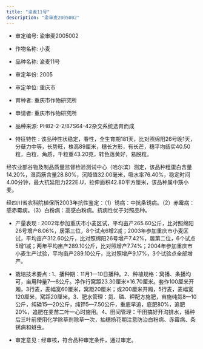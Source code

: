 ```yaml
---
title: "渝麦11号"
description: "渝审麦2005002"
---
```

* 审定编号:  渝审麦2005002

*  作物名称:  小麦

*  品种名称:  渝麦11号

*  审定年份:  2005

*  审定单位:  重庆市

* 育种者:  重庆市作物研究所

*  申请者:  重庆市作物研究所

*  品种来源:  PH82-2-2/87S64-42杂交系统选育而成 

*  特征特性 : 
该品种性状稳定，春性，全生育期181天，比对照绵阳26号晚1天，分蘖力中等，长势旺，株高89厘米，穗长方形，有长芒，穗平均结实40.50粒，白粒，角质，千粒重43.20克，转色落黄好，易脱粒。 
经农业部谷物及制品质量监督检验测试中心（哈尔滨）测定，该品种粗蛋白含量14.20%，湿面筋含量28.80%，沉降值32.00毫米，吸水率76.40%，稳定时间4.00分钟，最大抗延阻力222E.U，拉伸面积42.80平方厘米，该品种属中筋小麦。
经四川省农科院植保所2003年抗性鉴定：（1）锈病：中抗条锈病。（2）赤霉病：感赤霉病。（3）白粉病：高感白粉病。抗病性优于对照品种。

 
*  产量表现 : 
2002年参加重庆市小麦区试，平均亩产265.60公斤，比对照绵阳26号增产8.06%，居第三位，8个试点6增2减；2003年参加重庆市小麦区试，平均亩产312.60公斤，比对照绵阳26号增产7.42%，居第二位，6个试点5增1减；两年平均亩产289.10公斤，比对照增产7.74%；2004年参加重庆市小麦生产试验，平均亩产289.10公斤，比对照增产9.17%，3个试验点全部增产。

*  栽培技术要点 : 
1、播种期：11月1—10日播种。2、种植规格：窝播、条播均可，亩用种量7—8公斤。净作行窝距23.30厘米×16.70厘米。套作100厘米开厢，3行麦，麦幅宽60厘米，窝距20厘米；或200厘米开厢，5行麦，麦幅宽120厘米，窝距20厘米。3、肥水管理：氮、磷、钾配方施肥，亩施纯氮8—10公斤，纯磷15—20公斤，纯钾5—7.50公斤，重底早追，底肥80%，追肥20%，追肥在麦苗二叶一心时施用。4、田间管理：干田搞好开沟排水，播种后三叶前使用化学除草剂除草一次，抽穗扬花期注意防治白粉病、赤霉病、条锈病和蚜虫。

*  审定意见 : 
经审核，符合品种审定条件，通过审定。
